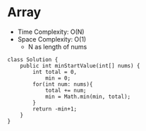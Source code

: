 # Array
* Time Complexity: O(N)
* Space Complexity: O(1)
    * N as length of nums
```
class Solution {
    public int minStartValue(int[] nums) {
        int total = 0,
            min = 0;
        for(int num: nums){
            total += num;
            min = Math.min(min, total);
        }
        return -min+1;
    }
}
```
